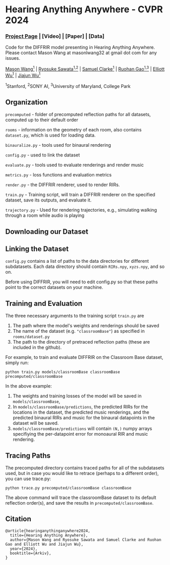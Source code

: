 # Hearing Anything Anywhere - CVPR 2024

### [Project Page](https://masonlwang.com/hearinganythinganywhere) | [Video] | [Paper] | [Data]

Code for the DIFFRIR model presenting in Hearing Anything Anywhere. Please contact Mason Wang at masonlwang32 at gmail dot com for any issues.

[Mason Wang<sup>1</sup>](https://masonlwang.com/) | [Ryosuke Sawata<sup>1,2</sup>](https://www.linkedin.com/in/rsawata/?original_referer=https%3A%2F%2Fwww%2Egoogle%2Ecom%2F&originalSubdomain=jp) | [Samuel Clarke<sup>1</sup>](https://samuelpclarke.com/) | [Ruohan Gao<sup>1,3</sup>](https://ruohangao.github.io/) | [Elliott Wu<sup>1</sup>](https://elliottwu.com) |  [Jiajun Wu<sup>1</sup>](https://jiajunwu.com)

<sup>1</sup>Stanford, <sup>2</sup>SONY AI, <sup>3</sup>University of Maryland, College Park



## Organization
```precomputed``` - folder of precomputed reflection paths for all datasets, computed up to their default order

```rooms``` - information on the geometry of each room, also contains ```dataset.py```, which is used for loading data.

```binauralize.py``` - tools used for binaural rendering

```config.py``` - used to link the dataset

```evaluate.py``` - tools used to evaluate renderings and render music

```metrics.py``` - loss functions and evaluation metrics

```render.py``` - the DIFFRIR renderer, used to render RIRs.

```train.py``` - Training script, will train a DIFFRIR renderer on the specified dataset, save its outputs, and evaluate it.

```trajectory.py``` - Used for rendering trajectories, e.g., simulating walking through a room while audio is playing

## Downloading our Dataset


## Linking the Dataset

```config.py``` contains a list of paths to the data directories for different subdatasets. Each data directory should contain ```RIRs.npy```, ```xyzs.npy```, and so on.

Before using DIFFRIR, you will need to edit config.py so that these paths point to the correct datasets on your machine.


## Training and Evaluation
The three necessary arguments to the training script ```train.py``` are 
1. The path where the model's weights and renderings should be saved
2. The name of the dataset (e.g. ```"classroomBase"```) as specified in ```rooms/dataset.py```
3. The path to the directory of pretraced reflection paths (these are included in the github).

For example, to train and evaluate DIFFRIR on the Classroom Base dataset, simply run:
```
python train.py models/classroomBase classroomBase precomputed/classroomBase
```

In the above example:
1. The weights and training losses of the model will be saved in ```models/classroomBase```,
2. In ```models/classroomBase/predictions```, the predicted RIRs for the locations in the dataset, the predicted music renderings, and the predicted binaural RIRs and music for the binaural datapoints in the dataset will be saved.
3. ```models/classroomBase/predictions``` will contain ```(N,)``` numpy arrays specifiying the per-datapoint error for monoaural RIR and music rendering.

## Tracing Paths
The precomputed directory contains traced paths for all of the subdatasets used, but in case you would like to retrace (perhaps to a different order), you can use trace.py:
```
python trace.py precomputed/classroomBase classroomBase
```
The above command will trace the classroomBase dataset to its default reflection order(s), and save the results in ```precomputed/classroomBase```.


## Citation
```
@article{hearinganythinganywhere2024,
  title={Hearing Anything Anywhere},
  author={Mason Wang and Ryosuke Sawata and Samuel Clarke and Ruohan Gao and Elliott Wu and Jiajun Wu},
  year={2024},
  booktitle={Arkiv},
}
```
